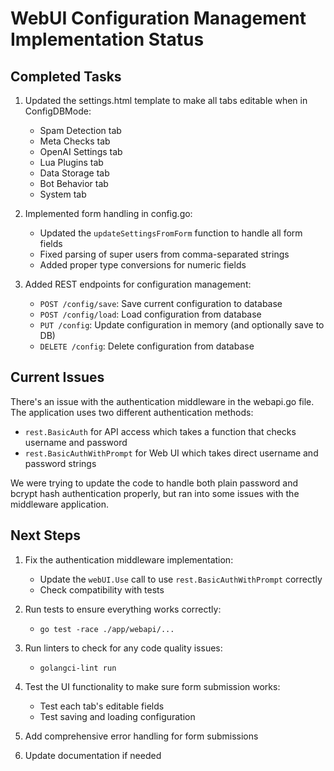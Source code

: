 # WebUI Configuration Management Implementation Status

## Completed Tasks

1. Updated the settings.html template to make all tabs editable when in ConfigDBMode:
   - Spam Detection tab
   - Meta Checks tab
   - OpenAI Settings tab
   - Lua Plugins tab
   - Data Storage tab
   - Bot Behavior tab
   - System tab

2. Implemented form handling in config.go:
   - Updated the `updateSettingsFromForm` function to handle all form fields
   - Fixed parsing of super users from comma-separated strings
   - Added proper type conversions for numeric fields

3. Added REST endpoints for configuration management:
   - `POST /config/save`: Save current configuration to database
   - `POST /config/load`: Load configuration from database
   - `PUT /config`: Update configuration in memory (and optionally save to DB)
   - `DELETE /config`: Delete configuration from database

## Current Issues

There's an issue with the authentication middleware in the webapi.go file. The application uses two different authentication methods:
- `rest.BasicAuth` for API access which takes a function that checks username and password
- `rest.BasicAuthWithPrompt` for Web UI which takes direct username and password strings

We were trying to update the code to handle both plain password and bcrypt hash authentication properly, but ran into some issues with the middleware application.

## Next Steps

1. Fix the authentication middleware implementation:
   - Update the `webUI.Use` call to use `rest.BasicAuthWithPrompt` correctly
   - Check compatibility with tests

2. Run tests to ensure everything works correctly:
   - `go test -race ./app/webapi/...`

3. Run linters to check for any code quality issues:
   - `golangci-lint run`

4. Test the UI functionality to make sure form submission works:
   - Test each tab's editable fields
   - Test saving and loading configuration

5. Add comprehensive error handling for form submissions

6. Update documentation if needed